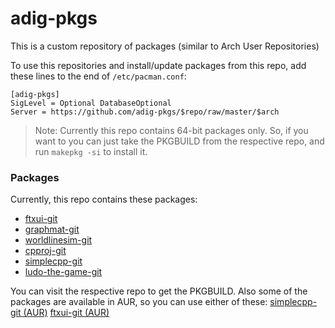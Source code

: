 # adig-pkgs

This is a custom repository of packages (similar to Arch User Repositories)

To use this repositories and install/update packages from this repo, add these lines to the end of `/etc/pacman.conf`:

```
[adig-pkgs]
SigLevel = Optional DatabaseOptional
Server = https://github.com/adig-pkgs/$repo/raw/master/$arch
```

> Note: Currently this repo contains 64-bit packages only.
> So, if you want to you can just take the PKGBUILD from the respective repo, and run `makepkg -si` to install it.

### Packages

Currently, this repo contains these packages:

* [ftxui-git](https://github.com/adig-pkgs/ftxui-git)
* [graphmat-git](https://github.com/adig-pkgs/graphmat-git)
* [worldlinesim-git](https://github.com/adig-pkgs/worldlinesim-git)
* [cpproj-git](https://github.com/adig-pkgs/cpproj-git)
* [simplecpp-git](https://github.com/adig-pkgs/simplecpp-git)
* [ludo-the-game-git](https://github.com/adig-pkgs/ludo-the-game-git)

You can visit the respective repo to get the PKGBUILD.
Also some of the packages are available in AUR, so you can use either of these: [simplecpp-git (AUR)](https://aur.archlinux.org/packages/simplecpp-git/)
[ftxui-git (AUR)](https://aur.archlinux.org/packages/ftxui-git/)

